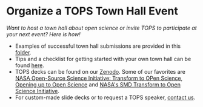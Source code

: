 # Organize a TOPS Town Hall Event
*Want to host a town hall about open science or invite TOPS to participate at your next event? Here is how!*

- Examples of successful town hall submissions are provided in this [folder](https://github.com/nasa/Transform-to-Open-Science/blob/main/Organizing_OS_Activities/townhall).
- Tips and a checklist for getting started with your own town hall can be found [here](./townhall_checklist.md).
- TOPS decks can be found on our [Zenodo](https://zenodo.org/communities/tops/?page=1&size=20). Some of our favorites are [NASA Open-Source Science Initiative: Transform to OPen Science](https://zenodo.org/record/5621674), [Opening up to Open Science](https://zenodo.org/record/6536834) and [NASA's SMD Transform to Open Science Initiative](https://zenodo.org/record/6543148/files/PitchDeck_YOOS_PUBLIC.pdf?download=1). 
- For custom-made slide decks or to request a TOPS speaker, [contact us](https://docs.google.com/forms/d/1XcjQU9vYyXAMmJFdB6H021PFypGYWbNKvNR_em5q2UY/edit).
